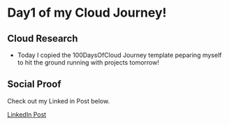 <!-- This is a template you can use for quick progress days. It removes a lot of the steps we encourage you to share in the longer template 000-DAY-ARTICLE-LONG-TEMPLATE.MD-->

# Day1 of my Cloud Journey!

## Cloud Research

- Today I copied the 100DaysOfCloud Journey template peparing myself to hit the ground running with projects tomorrow!

## Social Proof

Check out my Linked in Post below.

[LinkedIn Post](https://www.linkedin.com/posts/jacobfergusoncloud_100daysofcloud-cloudengineer-cloudarchitect-activity-6970416847489839104-pCWq?utm_source=share&utm_medium=member_desktop)
